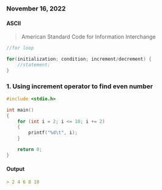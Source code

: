 ### November 16, 2022

#### ASCII

> American Standard Code for Information Interchange 

```c
//for loop

for(initialization; condition; increment/decrement) {
    //statement;
}
```


### 1. Using increment operator to find even number

```c
#include <stdio.h>

int main()
{
    for (int i = 2; i <= 10; i += 2)
    {
        printf("%d\t", i);
    }

    return 0;
}
```
#### Output
```md
> 2 4 6 8 10
```


